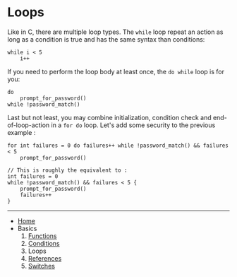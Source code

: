 # Loops

Like in C, there are multiple loop types. The `while` loop repeat an action as long as a condition
is true and has the same syntax than conditions:

```
while i < 5
	i++
```

If you need to perform the loop body at least once, the `do while` loop is for you:

```
do
	prompt_for_password()
while !password_match()
```

Last but not least, you may combine initialization, condition check and end-of-loop-action in a
`for do` loop. Let's add some security to the previous example :

```
for int failures = 0 do failures++ while !password_match() && failures < 5
	prompt_for_password()

// This is roughly the equivalent to :
int failures = 0
while !password_match() && failures < 5 {
	prompt_for_password()
	failures++
}
```

---

* [Home](../Readme.md)
* Basics
  1. [Functions](01_functions.md)
  1. [Conditions](02_conditions.md)
  1. Loops
  1. [References](04_references.md)
  1. [Switches](05_switches.md)
